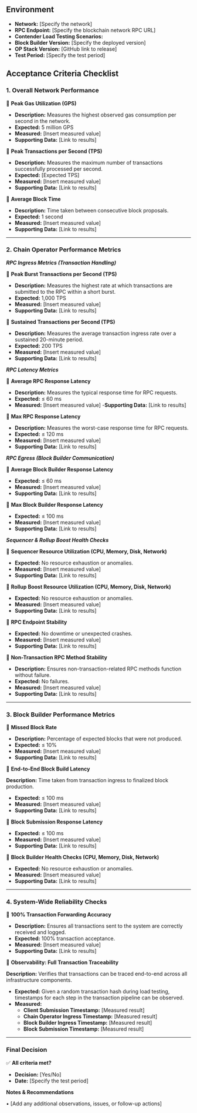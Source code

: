 ## **Environment**
- **Network:** [Specify the network]
- **RPC Endpoint:** [Specify the blockchain network RPC URL]
- **Contender Load Testing Scenarios:**
- **Block Builder Version:** [Specify the deployed version]
- **OP Stack Version:** [GitHub link to release]
- **Test Period:** [Specify the test period]

## **Acceptance Criteria Checklist**
### **1. Overall Network Performance**

🎯 **Peak Gas Utilization (GPS)**
- **Description:** Measures the highest observed gas consumption per second in the network.
- **Expected:** 5 million GPS
- **Measured:** [Insert measured value]
- **Supporting Data:** [Link to results]

🎯 **Peak Transactions per Second (TPS)**
- **Description:** Measures the maximum number of transactions successfully processed per second.
- **Expected:** [Expected TPS]
- **Measured:** [Insert measured value]
- **Supporting Data:** [Link to results]

🎯 **Average Block Time**
- **Description:** Time taken between consecutive block proposals.
- **Expected:** 1 second
- **Measured:** [Insert measured value]
- **Supporting Data:** [Link to results]

---

### **2. Chain Operator Performance Metrics**

***RPC Ingress Metrics (Transaction Handling)***

🎯 **Peak Burst Transactions per Second (TPS)**
- **Description:** Measures the highest rate at which transactions are submitted to the RPC within a short burst.
- **Expected:** 1,000 TPS
- **Measured:** [Insert measured value]
- **Supporting Data:** [Link to results]

🎯 **Sustained Transactions per Second (TPS)**
- **Description:** Measures the average transaction ingress rate over a sustained 20-minute period.
- **Expected:** 200 TPS
- **Measured:** [Insert measured value]
- **Supporting Data:** [Link to results]

***RPC Latency Metrics***

🎯 **Average RPC Response Latency**
- **Description:** Measures the typical response time for RPC requests.
- **Expected:** ≤ 60 ms
- **Measured:** [Insert measured value]
-**Supporting Data:** [Link to results]

🎯 **Max RPC Response Latency**
- **Description:** Measures the worst-case response time for RPC requests.
- **Expected:** ≤ 120 ms
- **Measured:** [Insert measured value]
- **Supporting Data:** [Link to results]

***RPC Egress (Block Builder Communication)***

🎯 **Average Block Builder Response Latency**
- **Expected:** ≤ 60 ms
- **Measured:** [Insert measured value]
- **Supporting Data:** [Link to results]

🎯 **Max Block Builder Response Latency**
- **Expected:** ≤ 100 ms
- **Measured:** [Insert measured value]
- **Supporting Data:** [Link to results]

***Sequencer & Rollup Boost Health Checks***

🎯 **Sequencer Resource Utilization (CPU, Memory, Disk, Network)**
- **Expected:** No resource exhaustion or anomalies.
- **Measured:** [Insert measured value]
- **Supporting Data:** [Link to results]

🎯 **Rollup Boost Resource Utilization (CPU, Memory, Disk, Network)**
- **Expected:** No resource exhaustion or anomalies.
- **Measured:** [Insert measured value]
- **Supporting Data:** [Link to results]

🎯 **RPC Endpoint Stability**
- **Expected:** No downtime or unexpected crashes.
- **Measured:** [Insert measured value]
- **Supporting Data:** [Link to results]

🎯 **Non-Transaction RPC Method Stability**
- **Description:** Ensures non-transaction-related RPC methods function without failure.
- **Expected:** No failures.
- **Measured:** [Insert measured value]
- **Supporting Data:** [Link to results]

---

### **3. Block Builder Performance Metrics**

🎯 **Missed Block Rate**
- **Description:** Percentage of expected blocks that were not produced.
- **Expected:** ≤ 10%
- **Measured:** [Insert measured value]
- **Supporting Data:** [Link to results]

🎯 **End-to-End Block Build Latency**

**Description:** Time taken from transaction ingress to finalized block production.
- **Expected:** ≤ 100 ms
- **Measured:** [Insert measured value]
- **Supporting Data:** [Link to results]

🎯 **Block Submission Response Latency**
- **Expected:** ≤ 100 ms
- **Measured:** [Insert measured value]
- **Supporting Data:** [Link to results]

🎯 **Block Builder Health Checks (CPU, Memory, Disk, Network)**
- **Expected:** No resource exhaustion or anomalies.
- **Measured:** [Insert measured value]
- **Supporting Data:** [Link to results]

---

### **4. System-Wide Reliability Checks**

🎯 **100% Transaction Forwarding Accuracy**
- **Description:** Ensures all transactions sent to the system are correctly received and logged.
- **Expected:** 100% transaction acceptance.
- **Measured:** [Insert measured value]
- **Supporting Data:** [Link to results]

🎯 **Observability: Full Transaction Traceability**

**Description:** Verifies that transactions can be traced end-to-end across all infrastructure components.
- **Expected:** Given a random transaction hash during load testing, timestamps for each step in the transaction pipeline can be observed.
- **Measured:**
   - **Client Submission Timestamp:** [Measured result]
   - **Chain Operator Ingress Timestamp:** [Measured result]
   - **Block Builder Ingress Timestamp:** [Measured result]
   - **Block Submission Timestamp:** [Measured result]

---

### **Final Decision**

✅ **All criteria met?**
- **Decision:** [Yes/No]
- **Date:** [Specify the test period]

**Notes & Recommendations**

•	[Add any additional observations, issues, or follow-up actions]